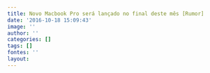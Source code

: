 ```yaml
---
title: Novo Macbook Pro será lançado no final deste mês [Rumor]
date: '2016-10-18 15:09:43'
image: ''
author: ''
categories: []
tags: []
fontes: ''
layout: 
---
```


